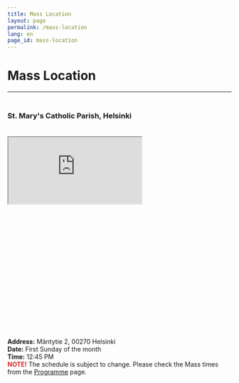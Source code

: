 ```yaml
---
title: Mass Location
layout: page
permalink: /mass-location
lang: en
page_id: mass-location
---
```


# Mass Location

---

<h3 style="padding-top: 1.25rem;">St. Mary's Catholic Parish, Helsinki</h3>

<div class="relative max-w-4xl" style="padding-top: 1.25rem;">
    <div class="relative w-full h-0 map-container" style="padding-bottom: 56.25%;">
        <iframe src="https://www.google.com/maps/embed?pb=!1m18!1m12!1m3!1d458.71386727949596!2d24.900370748655927!3d60.191657403450876!2m3!1f0!2f0!3f0!3m2!1i1024!2i768!4f13.1!3m3!1m2!1s0x46920a1e63b81bb7%3A0x38a93a6492e62ab7!2sSt.%20Mary%20Catholic%20Parish!5e0!3m2!1sen!2sfi!4v1757174435367!5m2!1sen!2sfi" 
                class="absolute top-0 left-0 w-full h-full border-0" 
                allowfullscreen="" loading="lazy" referrerpolicy="no-referrer-when-downgrade"></iframe>
    </div>
</div>

<style>
.map-container {
    max-height: 28.125rem; /* 450px in rem */
}
@media (max-width: 640px) {
    .map-container {
        padding-bottom: 75% !important;
        max-height: 20rem; /* 320px in rem for mobile */
    }
}
@media (min-width: 641px) {
    .map-container {
        padding-bottom: 56.25% !important;
        max-height: 28.125rem; /* 450px in rem for desktop */
    }
}
</style>

**Address:** Mäntytie 2, 00270 Helsinki\
**Date:** First Sunday of the month\
**Time:** 12:45 PM\
**<span style="color: #dc2626;">NOTE!</span>** The schedule is subject to change. Please check the Mass times from the [Programme](/programme) page.
